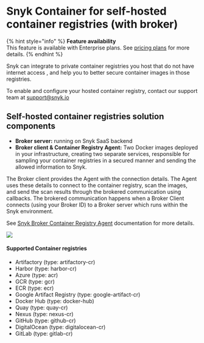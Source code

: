 # Snyk Container for self-hosted container registries (with broker)

{% hint style="info" %}
**Feature availability**\
This feature is available with Enterprise plans. See [pricing plans](https://snyk.io/plans/) for more details.
{% endhint %}

Snyk can integrate to private container registries you host that do not have internet access , and help you to better secure container images in those registries.

To enable and configure your hosted container registry, contact our support team at [support@snyk.io](mailto:support@snyk.io)

## **Self-hosted container registries solution components**

* **Broker server:** running on Snyk SaaS backend
* **Broker client & Container Registry Agent:** Two Docker images deployed in your infrastructure, creating two separate services, responsible for sampling your container registries in a secured manner and sending the allowed information to Snyk.

The Broker client provides the Agent with the connection details. The Agent uses these details to connect to the container registry, scan the images, and send the scan results through the brokered communication using callbacks. The brokered communication happens when a Broker Client connects (using your Broker ID) to a Broker server which runs within the Snyk environment.

See [Snyk Broker Container Registry Agent](../../snyk-admin/snyk-broker/snyk-broker-container-registry-agent/) documentation for more details.

![](../../.gitbook/assets/mceclip0-8-.png)

#### **Supported Container registries**

* Artifactory (type: artifactory-cr)
* Harbor (type: harbor-cr)
* Azure (type: acr)
* GCR (type: gcr)
* ECR (type: ecr)
* Google Artifact Registry (type: google-artifact-cr)
* Docker Hub (type: docker-hub)
* Quay (type: quay-cr)
* Nexus (type: nexus-cr)
* GitHub (type: github-cr)
* DigitalOcean (type: digitalocean-cr)
* GitLab (type: gitlab-cr)
